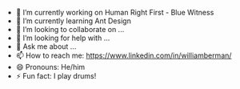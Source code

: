 - 🔭 I’m currently working on Human Right First - Blue Witness
- 🌱 I’m currently learning Ant Design
- 👯 I’m looking to collaborate on ...
- 🤔 I’m looking for help with ...
- 💬 Ask me about ...
- 📫 How to reach me: https://www.linkedin.com/in/williamberman/
- 😄 Pronouns: He/him
- ⚡ Fun fact: I play drums!
